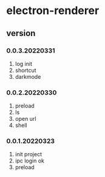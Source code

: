 # electron-renderer

## version
### 0.0.3.20220331
1. log init
2. shortcut
3. darkmode

### 0.0.2.20220330
1. preload
2. ls
3. open url
4. shell

### 0.0.1.20220323
1. init project
2. ipc login ok
3. preload 

